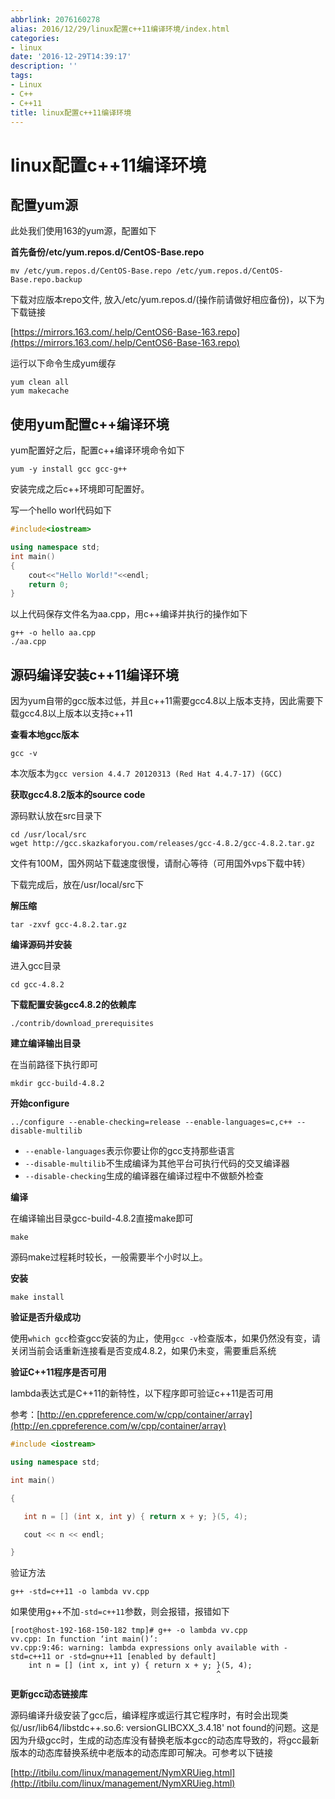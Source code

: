 ```yaml
---
abbrlink: 2076160278
alias: 2016/12/29/linux配置c++11编译环境/index.html
categories:
- linux
date: '2016-12-29T14:39:17'
description: ''
tags:
- Linux
- C++
- C++11
title: linux配置c++11编译环境
---
```









# linux配置c++11编译环境

## 配置yum源

此处我们使用163的yum源，配置如下

**首先备份/etc/yum.repos.d/CentOS-Base.repo**

```shell
mv /etc/yum.repos.d/CentOS-Base.repo /etc/yum.repos.d/CentOS-Base.repo.backup
```

下载对应版本repo文件, 放入/etc/yum.repos.d/(操作前请做好相应备份)，以下为下载链接

[https://mirrors.163.com/.help/CentOS6-Base-163.repo](https://mirrors.163.com/.help/CentOS6-Base-163.repo)

运行以下命令生成yum缓存

```shell
yum clean all
yum makecache
```

<!--more-->

## 使用yum配置c++编译环境

yum配置好之后，配置c++编译环境命令如下

```shell
yum -y install gcc gcc-g++
```

安装完成之后c++环境即可配置好。

写一个hello worl代码如下

```c++
#include<iostream>

using namespace std;
int main()
{
	cout<<"Hello World!"<<endl;
	return 0;
}
```

以上代码保存文件名为aa.cpp，用c++编译并执行的操作如下

```shell
g++ -o hello aa.cpp
./aa.cpp
```

## 源码编译安装c++11编译环境

因为yum自带的gcc版本过低，并且c++11需要gcc4.8以上版本支持，因此需要下载gcc4.8以上版本以支持c++11

**查看本地gcc版本**

```shell
gcc -v
```

本次版本为`gcc version 4.4.7 20120313 (Red Hat 4.4.7-17) (GCC)`

**获取gcc4.8.2版本的source code**

源码默认放在src目录下

```shell
cd /usr/local/src
wget http://gcc.skazkaforyou.com/releases/gcc-4.8.2/gcc-4.8.2.tar.gz
```

文件有100M，国外网站下载速度很慢，请耐心等待（可用国外vps下载中转）

下载完成后，放在/usr/local/src下

**解压缩**

```shell
tar -zxvf gcc-4.8.2.tar.gz
```

**编译源码并安装**

进入gcc目录

```shell
cd gcc-4.8.2
```

**下载配置安装gcc4.8.2的依赖库**

```shell
./contrib/download_prerequisites
```

**建立编译输出目录**

在当前路径下执行即可

```shell
mkdir gcc-build-4.8.2
```

**开始configure**

```shell
../configure --enable-checking=release --enable-languages=c,c++ --disable-multilib
```

- `--enable-languages`表示你要让你的gcc支持那些语言
- `--disable-multilib`不生成编译为其他平台可执行代码的交叉编译器
- `--disable-checking`生成的编译器在编译过程中不做额外检查

**编译**

在编译输出目录gcc-build-4.8.2直接make即可

```shell
make
```

源码make过程耗时较长，一般需要半个小时以上。

**安装**

```shell
make install
```

**验证是否升级成功**

使用`which gcc`检查gcc安装的为止，使用`gcc -v`检查版本，如果仍然没有变，请关闭当前会话重新连接看是否变成4.8.2，如果仍未变，需要重启系统

**验证C++11程序是否可用**

lambda表达式是C++11的新特性，以下程序即可验证c++11是否可用

参考：[http://en.cppreference.com/w/cpp/container/array](http://en.cppreference.com/w/cpp/container/array)

```c++
#include <iostream>

using namespace std;

int main()

{

   int n = [] (int x, int y) { return x + y; }(5, 4);

   cout << n << endl;

}
```

验证方法

```shell
g++ -std=c++11 -o lambda vv.cpp
```

如果使用g++不加`-std=c++11`参数，则会报错，报错如下

```shell
[root@host-192-168-150-182 tmp]# g++ -o lambda vv.cpp 
vv.cpp: In function ‘int main()’:
vv.cpp:9:46: warning: lambda expressions only available with -std=c++11 or -std=gnu++11 [enabled by default]
    int n = [] (int x, int y) { return x + y; }(5, 4);
                                              ^
```

**更新gcc动态链接库**

源码编译升级安装了gcc后，编译程序或运行其它程序时，有时会出现类似/usr/lib64/libstdc++.so.6: versionGLIBCXX_3.4.18' not found的问题。这是因为升级gcc时，生成的动态库没有替换老版本gcc的动态库导致的，将gcc最新版本的动态库替换系统中老版本的动态库即可解决。可参考以下链接

[http://itbilu.com/linux/management/NymXRUieg.html](http://itbilu.com/linux/management/NymXRUieg.html)